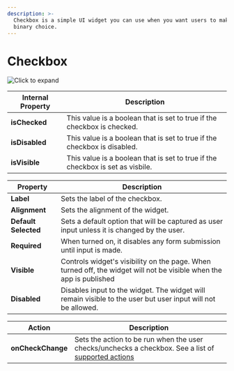 ```yaml
---
description: >-
  Checkbox is a simple UI widget you can use when you want users to make a
  binary choice.
---
```


# Checkbox

![Click to expand](../../.gitbook/assets/checkbox.gif)

| Internal Property | Description                                                                    |
| ----------------- | ------------------------------------------------------------------------------ |
| **isChecked**     | This value is a boolean that is set to true if the checkbox is checked.        |
| **isDisabled**    | This value is a boolean that is set to true if the checkbox is disabled.       |
| **isVisible**     | This value is a boolean that is set to true if the checkbox is set as visbile. |

| Property             | Description                                                                                                         |
| -------------------- | ------------------------------------------------------------------------------------------------------------------- |
| **Label**            | Sets the label of the checkbox.                                                                                     |
| **Alignment**        | Sets the alignment of the widget.                                                                                   |
| **Default Selected** | Sets a default option that will be captured as user input unless it is changed by the user.                         |
| **Required**         | When turned on, it disables any form submission until input is made.                                                |
| **Visible**          | Controls widget's visibility on the page. When turned off, the widget will not be visible when the app is published |
| **Disabled**         | Disables input to the widget. The widget will remain visible to the user but user input will not be allowed.        |

| Action            | Description                                                                                                                   |
| ----------------- | ----------------------------------------------------------------------------------------------------------------------------- |
| **onCheckChange** | Sets the action to be run when the user checks/unchecks a checkbox. See a list of [supported actions](../appsmith-framework/) |
